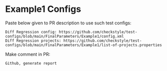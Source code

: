 # Example1 Configs
Paste below given to PR description to use such test configs:
```
Diff Regression config: https://github.com/checkstyle/test-configs/blob/main/FinalParameters/Example1/config.xml
Diff Regression projects: https://github.com/checkstyle/test-configs/blob/main/FinalParameters/Example1/list-of-projects.properties
```
Make comment in PR:
```
Github, generate report
```
